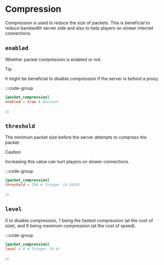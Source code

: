 # Compression

Compression is used to reduce the size of packets. This is beneficial to reduce bandwidth server side and also to help players on slower internet connections.

## `enabled`

Whether packet compression is enabled or not.

> [!TIP]
> It might be beneficial to disable compression if the server is behind a proxy.

:::code-group
```toml [features.toml]
[packet_compression]
enabled = true # Boolean
```
:::

## `threshold`

The minimum packet size before the server attempts to compress the packet.

> [!CAUTION]
> Increasing this value can hurt players on slower connections.

:::code-group
```toml [features.toml]
[packet_compression]
threshold = 256 # Integer (0-1024)
```
:::

## `level`

0 to disable compression, 1 being the fastest compression (at the cost of size), and 9 being maximum compression (at the cost of speed).

:::code-group
```toml [features.toml]
[packet_compression]
level = 4 # Integer (0-9)
```
:::
